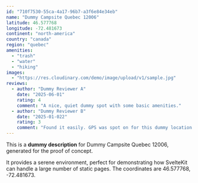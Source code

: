 ```yaml
---
id: "710f7530-55ca-4a17-96b7-a3f6e84e34eb"
name: "Dummy Campsite Quebec 12006"
latitude: 46.577768
longitude: -72.481673
continent: "north-america"
country: "canada"
region: "quebec"
amenities:
  - "trash"
  - "water"
  - "hiking"
images:
  - "https://res.cloudinary.com/demo/image/upload/v1/sample.jpg"
reviews:
  - author: "Dummy Reviewer A"
    date: "2025-06-01"
    rating: 4
    comment: "A nice, quiet dummy spot with some basic amenities."
  - author: "Dummy Reviewer B"
    date: "2025-01-022"
    rating: 3
    comment: "Found it easily. GPS was spot on for this dummy location."
---
```


This is a **dummy description** for Dummy Campsite Quebec 12006, generated for the proof of concept.

It provides a serene environment, perfect for demonstrating how SvelteKit can handle a large number of static pages. The coordinates are 46.577768, -72.481673.
